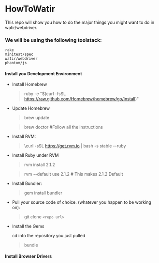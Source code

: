 HowToWatir
==========

This repo will show you how to do the major things you might want to do in watir/webdriver. 

### We will be using the following toolstack:
 	rake
 	minitest/spec
 	watir/webdriver
	phantom/js
	
#### Install you Development Environment

* Install Homebrew

	>ruby -e "$(curl -fsSL https://raw.github.com/Homebrew/homebrew/go/install)"
	
* Update Homebrew
	
	>brew update

	>brew doctor #Follow all the instructions

* Install RVM:

	>\curl -sSL https://get.rvm.io | bash -s stable --ruby
	
* Install Ruby under RVM

	>rvm install 2.1.2
	
	>rvm --default use 2.1.2           # This makes 2.1.2 Default
	
* Install Bundler:

	>gem install bundler
	
* Pull your source code of choice. (whatever you happen to be working on):

	>git clone `<repo url>`
	
* Install the Gems

	cd into the repository you just pulled
	
	>bundle
	

#### Install Browser Drivers



 
